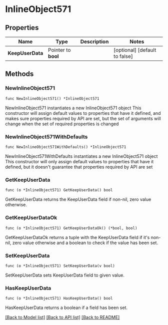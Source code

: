 # InlineObject571

## Properties

Name | Type | Description | Notes
------------ | ------------- | ------------- | -------------
**KeepUserData** | Pointer to **bool** |  | [optional] [default to false]

## Methods

### NewInlineObject571

`func NewInlineObject571() *InlineObject571`

NewInlineObject571 instantiates a new InlineObject571 object
This constructor will assign default values to properties that have it defined,
and makes sure properties required by API are set, but the set of arguments
will change when the set of required properties is changed

### NewInlineObject571WithDefaults

`func NewInlineObject571WithDefaults() *InlineObject571`

NewInlineObject571WithDefaults instantiates a new InlineObject571 object
This constructor will only assign default values to properties that have it defined,
but it doesn't guarantee that properties required by API are set

### GetKeepUserData

`func (o *InlineObject571) GetKeepUserData() bool`

GetKeepUserData returns the KeepUserData field if non-nil, zero value otherwise.

### GetKeepUserDataOk

`func (o *InlineObject571) GetKeepUserDataOk() (*bool, bool)`

GetKeepUserDataOk returns a tuple with the KeepUserData field if it's non-nil, zero value otherwise
and a boolean to check if the value has been set.

### SetKeepUserData

`func (o *InlineObject571) SetKeepUserData(v bool)`

SetKeepUserData sets KeepUserData field to given value.

### HasKeepUserData

`func (o *InlineObject571) HasKeepUserData() bool`

HasKeepUserData returns a boolean if a field has been set.


[[Back to Model list]](../README.md#documentation-for-models) [[Back to API list]](../README.md#documentation-for-api-endpoints) [[Back to README]](../README.md)


